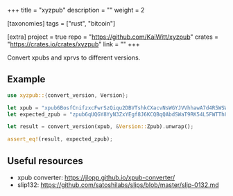 +++
title = "xyzpub"
description = ""
weight = 2

[taxonomies]
tags = ["rust", "bitcoin"]

[extra]
project = true
repo = "https://github.com/KaiWitt/xyzpub"
crates = "https://crates.io/crates/xyzpub"
link = ""
+++

Convert xpubs and xprvs to different versions.


<!-- more -->
## Example

```rust
use xyzpub::{convert_version, Version};

let xpub = "xpub6BosfCnifzxcFwrSzQiqu2DBVTshkCXacvNsWGYJVVhhawA7d4R5WSWGFNbi8Aw6ZRc1brxMyWMzG3DSSSSoekkudhUd9yLb6qx39T9nMdj";
let expected_zpub = "zpub6qUQGY8YyN3ZxYEgf8J6KCQBqQAbdSWaT9RK54L5FWTTh8na8NkCkZpYHnWt7zEwNhqd6p9Utq562cSZsqGqFE87NNsUKnyZeJ5KvbhfC8E";

let result = convert_version(xpub, &Version::Zpub).unwrap();

assert_eq!(result, expected_zpub);
```

 ## Useful resources
 - xpub converter: https://jlopp.github.io/xpub-converter/
 - slip132: https://github.com/satoshilabs/slips/blob/master/slip-0132.md
